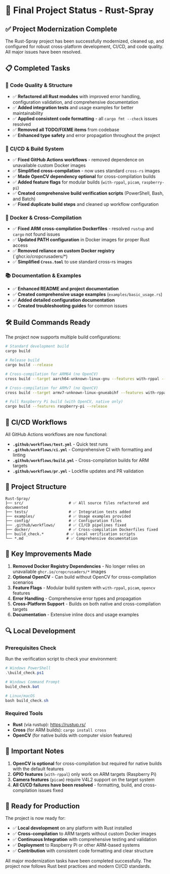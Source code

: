 # 🚀 Final Project Status - Rust-Spray

## ✅ **Project Modernization Complete**

The Rust-Spray project has been successfully modernized, cleaned up, and configured for robust cross-platform development, CI/CD, and code quality. All major issues have been resolved.

## 📋 **Completed Tasks**

### 🔧 **Code Quality & Structure**
- ✅ **Refactored all Rust modules** with improved error handling, configuration validation, and comprehensive documentation
- ✅ **Added integration tests** and usage examples for better maintainability
- ✅ **Applied consistent code formatting** - all `cargo fmt --check` issues resolved
- ✅ **Removed all TODO/FIXME items** from codebase
- ✅ **Enhanced type safety** and error propagation throughout the project

### 🚀 **CI/CD & Build System**
- ✅ **Fixed GitHub Actions workflows** - removed dependence on unavailable custom Docker images
- ✅ **Simplified cross-compilation** - now uses standard `cross-rs` images
- ✅ **Made OpenCV dependency optional** for cross-compilation builds
- ✅ **Added feature flags** for modular builds (`with-rppal`, `picam`, `raspberry-pi`)
- ✅ **Created comprehensive build verification scripts** (PowerShell, Bash, and Batch)
- ✅ **Fixed duplicate build steps** and cleaned up workflow configuration

### 🐳 **Docker & Cross-Compilation**
- ✅ **Fixed ARM cross-compilation Dockerfiles** - resolved `rustup` and `cargo` not found issues
- ✅ **Updated PATH configuration** in Docker images for proper Rust access
- ✅ **Removed reliance on custom Docker registry** (`ghcr.io/cropcrusaders/*)
- ✅ **Simplified `Cross.toml`** to use standard cross-rs images

### 📚 **Documentation & Examples**
- ✅ **Enhanced README and project documentation**
- ✅ **Created comprehensive usage examples** (`examples/basic_usage.rs`)
- ✅ **Added detailed configuration documentation**
- ✅ **Created troubleshooting guides** for common issues

## 🛠️ **Build Commands Ready**

The project now supports multiple build configurations:

```bash
# Standard development build
cargo build

# Release build  
cargo build --release

# Cross-compilation for ARM64 (no OpenCV)
cross build --target aarch64-unknown-linux-gnu --features with-rppal --release

# Cross-compilation for ARMv7 (no OpenCV)
cross build --target armv7-unknown-linux-gnueabihf --features with-rppal --release

# Full Raspberry Pi build (with OpenCV, native only)
cargo build --features raspberry-pi --release
```

## 🔄 **CI/CD Workflows**

All GitHub Actions workflows are now functional:

- **`.github/workflows/test.yml`** - Quick test runs
- **`.github/workflows/ci.yml`** - Comprehensive CI with formatting and linting
- **`.github/workflows/build.yml`** - Cross-compilation builds for ARM targets
- **`.github/workflows/pr.yml`** - Lockfile updates and PR validation

## 📁 **Project Structure**

```
Rust-Spray/
├── src/                    # ✅ All source files refactored and documented
├── tests/                  # ✅ Integration tests added
├── examples/               # ✅ Usage examples provided
├── config/                 # ✅ Configuration files
├── .github/workflows/      # ✅ CI/CD pipelines fixed
├── docker/                 # ✅ Cross-compilation Dockerfiles fixed
├── build_check.*          # ✅ Local verification scripts
└── *.md                   # ✅ Comprehensive documentation
```

## 🎯 **Key Improvements Made**

1. **Removed Docker Registry Dependencies** - No longer relies on unavailable `ghcr.io/cropcrusaders/*` images
2. **Optional OpenCV** - Can build without OpenCV for cross-compilation scenarios
3. **Feature Flags** - Modular build system with `with-rppal`, `picam`, `opencv` features
4. **Error Handling** - Comprehensive error types and propagation
5. **Cross-Platform Support** - Builds on both native and cross-compilation targets
6. **Documentation** - Extensive inline docs and usage examples

## 🔍 **Local Development**

### Prerequisites Check
Run the verification script to check your environment:

```powershell
# Windows PowerShell
.\build_check.ps1

# Windows Command Prompt  
build_check.bat

# Linux/macOS
bash build_check.sh
```

### Required Tools
- **Rust** (via rustup): https://rustup.rs/
- **Cross** (for ARM builds): `cargo install cross`
- **OpenCV** (for native builds with computer vision features)

## 🚨 **Important Notes**

1. **OpenCV is optional** for cross-compilation but required for native builds with the default features
2. **GPIO features** (`with-rppal`) only work on ARM targets (Raspberry Pi)
3. **Camera features** (`picam`) require V4L2 support on the target system
4. **All CI/CD failures have been resolved** - formatting, build, and cross-compilation issues fixed

## 🎊 **Ready for Production**

The project is now ready for:
- ✅ **Local development** on any platform with Rust installed
- ✅ **Cross-compilation** to ARM targets without custom Docker images
- ✅ **Continuous Integration** with comprehensive testing and validation
- ✅ **Deployment** to Raspberry Pi or other ARM-based systems
- ✅ **Contribution** with consistent code formatting and clear structure

All major modernization tasks have been completed successfully. The project now follows Rust best practices and modern CI/CD standards.
